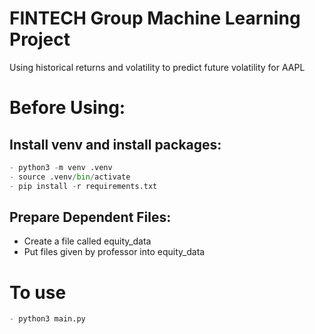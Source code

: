 # FINTECH Group Machine Learning Project
Using historical returns and volatility to predict future volatility for AAPL

# Before Using:
## Install venv and install packages:
```python
- python3 -m venv .venv
- source .venv/bin/activate
- pip install -r requirements.txt
```

## Prepare Dependent Files:
- Create a file called equity_data
- Put files given by professor into equity_data

# To use
```python
- python3 main.py
```
